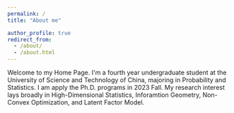 ```yaml
---
permalink: /
title: "About me"

author_profile: true
redirect_from: 
  - /about/
  - /about.html
---
```


Welcome to my Home Page. I'm a fourth year undergraduate student at the University of Science and Technology of China, majoring in Probability and Statistics. I am apply the Ph.D. programs in 2023 Fall. My research interest lays broadly in High-Dimensional Statistics, Inforamtion Geometry, Non-Convex Optimization, and Latent Factor Model. 

